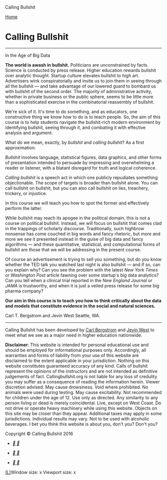 Calling Bullshit

   [Home](http://callingbullshit.org/index.html)

# Calling Bullshit

* * *

 In the Age of Big Data

**The world is awash in bullshit.** Politicians are unconstrained by facts. Science is conducted by press release. Higher education rewards bullshit over analytic thought. Startup culture elevates bullshit to high art. Advertisers wink conspiratorially and invite us to join them in seeing through all the bullshit — and take advantage of our lowered guard to bombard us with bullshit of the second order. The majority of administrative activity, whether in private business or the public sphere, seems to be little more than a sophisticated exercise in the combinatorial reassembly of bullshit.

We're sick of it. It's time to do something, and as educators, one constructive thing we know how to do is to teach people. So, the aim of this course is to help students navigate the bullshit-rich modern environment by identifying bullshit, seeing through it, and combating it with effective analysis and argument.

What do we mean, exactly, by *bullshit* and *calling bullshit*? As a first approximation:

*Bullshit* involves language, statistical figures, data graphics, and other forms of presentation intended to persuade by impressing and overwhelming a reader or listener, with a blatant disregard for truth and logical coherence.

*Calling bullshit* is a speech act in which one publicly repudiates something objectionable. The scope of targets is broader than bullshit alone. You can call bullshit on bullshit, but you can also call bullshit on lies, treachery, trickery, or injustice.

In this course we will teach you how to spot the former and effectively perform the latter.

While bullshit may reach its apogee in the political domain, this is not a course on political bullshit. Instead, we will focus on bullshit that comes clad in the trappings of scholarly discourse. Traditionally, such highbrow nonsense has come couched in big words and fancy rhetoric, but more and more we see it presented instead in the guise of big data and fancy algorithms — and these quantitative, statistical, and computational forms of bullshit are those that we will be addressing in the present course.

Of course an advertisement is trying to sell you something, but do you know whether the TED talk you watched last night is also bullshit — and if so, can you explain why? Can you see the problem with the latest *New York Times* or *Washington Post* article fawning over some startup's big data analytics? Can you tell when a clinical trial reported in the *New England Journal* or *JAMA* is trustworthy, and when it is just a veiled press release for some big pharma company?

**Our aim in this course is to teach you how to think critically about the data and models that constitute evidence in the social and natural sciences.**

Carl T. Bergstrom and Jevin West
Seattle, WA.

* * *

Calling Bullshit has been developed by [Carl Bergstrom](http://octavia.zoology.washington.edu/) and [Jevin West](http://www.jevinwest.org/) to meet what we see as a major need in higher education nationwide.

**Disclaimer**: This website is intended for personal educational use and should be employed for informational purposes only. Accordingly, all warranties and forms of liability from your use of this website are disclaimed to the extent applicable in your jurisdiction. Nothing on this website constitutes guaranteed accuracy of any kind. Calls of bullshit represent the opinions of the instructors and are not intended as definitive judgements of fact. Callingbullshit.org is not liable for any loss of credulity you may suffer as a consequence of reading the information herein. Viewer discretion advised. May cause drowsiness. Void where prohibited. No animals were used during testing. May cause excitability. Not recommended for children under the age of 12. Use only as directed. Any similarity to any person living or dead is merely coincidental. Live, except on West Coast. Do not drive or operate heavy machinery while using this website. Objects on this site may be closer than they appear. Additional taxes may apply in some jurisdictions. Individual results may vary. Not to be used with alcoholic beverages. I bet you think this website is about you, don't you? Don't you?

Copyright © Calling Bullshit 2016

- [  **  **](https://twitter.com/callin_bull)

- [  **  **](https://www.facebook.com/callinBS/)

- [  **  **](http://callingbullshit.org/mailto:bullsht.course@gmail.com)

[(L)](http://callingbullshit.org/#)Window size:  x
Viewport size:  x